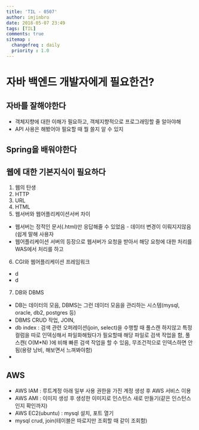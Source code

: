 ```yaml
---
title: 'TIL - 0507'
author: imjinbro
date: 2018-05-07 23:49
tags: [TIL]
comments: true
sitemap :
  changefreq : daily
  priority : 1.0
---
```


# 자바 백엔드 개발자에게 필요한건?
## 자바를 잘해야한다
* 객체지향에 대한 이해가 필요하고, 객체지향적으로 프로그래밍할 줄 알아야해
* API 사용은 해봤어야 필요할 때 뭘 쓸지 알 수 있지 
   
## Spring을 배워야한다

  
## 웹에 대한 기본지식이 필요하다
1. 웹의 탄생
2. HTTP
3. URL
4. HTML 
5. 웹서버와 웹어플리케이션서버 차이
  * 웹서버는 정적인 문서(.html)만 응답해줄 수 있었음 - 데이터 변경이 이뤄지지않음(쉽게 말해 사용자
  * 웹어플리케이션 서버의 등장으로 웹서버가 요청을 받아서 해당 요청에 대한 처리를 WAS에서 처리를 하고 

6. CGI와 웹어플리케이션 프레임워크
  * d
  * d

7. DB와 DBMS
  * DB는 데이터의 모음, DBMS는 그런 데이터 모음을 관리하는 시스템(mysql, oracle, db2, postgres 등)
  * DBMS CRUD 작업, JOIN, 
  * db index : 검색 관련 오퍼레이션(join, select)을 수행할 때 풀스캔 하지않고 특정 컬럼을 따로 인덱싱해서 파일화해뒀다가 필요할때 해당 파일로 검색 작업을 함, 풀스캔( O(M*N) )에 비해 빠른 검색 작업을 할 수 있음, 무조건적으로 인덱스하면 안됨(용량 낭비, 해보면서 느껴봐야함)
  * 

  
## AWS
* AWS IAM : 루트계정 아래 일부 사용 권한을 가진 계정 생성 후 AWS 서비스 이용
* AWS AMI : 이미지 생성 후 생성한 이미지로 인스턴스 새로 만들기(같은 인스턴스인지 확인까지)
* AWS EC2(ubuntu) : mysql 설치, 포트 열기
* mysql crud, join(테이블은 따로지만 조회할 때 같이 조회함)



## 
